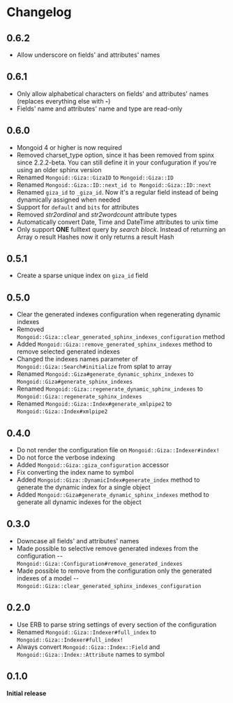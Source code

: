 # Changelog

## 0.6.2

* Allow underscore on fields' and attributes' names

## 0.6.1

* Only allow alphabetical characters on fields' and attributes' names (replaces everything else with **-**)
* Fields' name and attributes' name and type are read-only

## 0.6.0

* Mongoid 4 or higher is now required
* Removed charset_type option, since it has been removed from spinx since 2.2.2-beta. You can still define it in your confuguration if you're using an older sphinx version
* Renamed `Mongoid::Giza::GizaID` to `Mongoid::Giza::ID`
* Renamed `Mongoid::Giza::ID::next_id to Mongoid::Giza::ID::next`
* Renamed `giza_id` to `_giza_id`. Now it's a regular field instead of being dynamically assigned when needed
* Support for `default` and `bits` for attributes
* Removed *str2ordinal* and *str2wordcount* attribute types
* Automatically convert Date, Time and DateTime attributes to unix time
* Only support **ONE** fulltext query by *search block*. Instead of returning an Array o result Hashes now it only returns a result Hash

## 0.5.1

* Create a sparse unique index on `giza_id` field

## 0.5.0

* Clear the generated indexes configuration when regenerating dynamic indexes
* Removed `Mongoid::Giza::clear_generated_sphinx_indexes_configuration` method
* Added `Mongoid::Giza::remove_generated_sphinx_indexes` method to remove selected generated indexes
* Changed the indexes names parameter of `Mongoid::Giza::Search#initialize` from splat to array
* Renamed `Mongoid::Giza#generate_dynamic_sphinx_indexes` to `Mongoid::Giza#generate_sphinx_indexes`
* Renamed `Mongoid::Giza::regenerate_dynamic_sphinx_indexes` to `Mongoid::Giza::regenerate_sphinx_indexes`
* Renamed `Mongoid::Giza::Index#generate_xmlpipe2` to `Mongoid::Giza::Index#xmlpipe2`

## 0.4.0

* Do not render the configuration file on `Mongoid::Giza::Indexer#index!`
* Do not force the verbose indexing
* Added `Mongoid::Giza::giza_configuration` accessor
* Fix converting the index name to symbol
* Added `Mongoid::Giza::DynamicIndex#generate_index` method to generate the dynamic index for a single object
* Added `Mongoid::Giza#generate_dynamic_sphinx_indexes` method to generate all dynamic indexes for the object

## 0.3.0

* Downcase all fields' and attributes' names
* Made possible to selective remove generated indexes from the configuration -- `Mongoid::Giza::Configuration#remove_generated_indexes`
* Made possible to remove from the configuration only the generated indexes of a model -- `Mongoid::Giza::clear_generated_sphinx_indexes_configuration`

## 0.2.0

* Use ERB to parse string settings of every section of the configuration
* Renamed `Mongoid::Giza::Indexer#full_index` to `Mongoid::Giza::Indexer#full_index!`
* Always convert `Mongoid::Giza::Index::Field` and `Mongoid::Giza::Index::Attribute` names to symbol

## 0.1.0

**Initial release**
